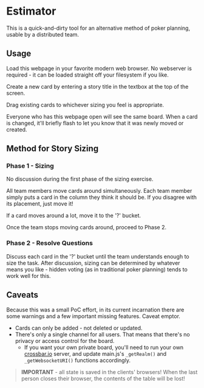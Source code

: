 # Estimator
This is a quick-and-dirty tool for an alternative method of poker planning, usable by a distributed team.

## Usage
Load this webpage in your favorite modern web browser.  No webserver is required - it can be loaded straight off 
your filesystem if you like.

Create a new card by entering a story title in the textbox at the top of the screen.

Drag existing cards to whichever sizing you feel is appropriate.

Everyone who has this webpage open will see the same board.  When a card is changed, it'll briefly flash to let you know
that it was newly moved or created.

## Method for Story Sizing

### Phase 1 - Sizing
No discussion during the first phase of the sizing exercise.

All team members move cards around simultaneously.  Each team member simply puts a card in the column they think it
should be.  If you disagree with its placement, just move it!

If a card moves around a lot, move it to the '?' bucket.

Once the team stops moving cards around, proceed to Phase 2.

### Phase 2 - Resolve Questions
Discuss each card in the '?' bucket until the team understands enough to size the task.  After discussion, sizing can 
be determined by whatever means you like - hidden voting (as in traditional poker planning) tends to work well for this.

## Caveats
Because this was a small PoC effort, in its current incarnation there are some warnings and a few important missing 
features.  Caveat emptor.

* Cards can only be added - not deleted or updated.
* There's only a single channel for all users.  That means that there's no privacy or access control for the board.
  * If you want your own private board, you'll need to run your own [crossbar.io](http://crossbar.io) server, and update main.js's `_getRealm()` and `_getWebsocketURI()` functions accordingly.

> **IMPORTANT** - all state is saved in the clients' browsers!  When the last person closes their browser, the contents of
> the table will be lost!
